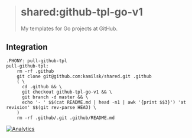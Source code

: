 > # shared:github-tpl-go-v1
>
> My templates for Go projects at GitHub.

## Integration

```
.PHONY: pull-github-tpl
pull-github-tpl:
	rm -rf .github
	git clone git@github.com:kamilsk/shared.git .github
	( \
	  cd .github && \
	  git checkout github-tpl-go-v1 && \
	  git branch -d master && \
	  echo '- ' $$(cat README.md | head -n1 | awk '{print $$3}') 'at revision' $$(git rev-parse HEAD) \
	)
	rm -rf .github/.git .github/README.md
```

[![Analytics](https://ga-beacon.appspot.com/UA-109817251-4/shared/github-tpl-go-v1:readme)](https://github.com/igrigorik/ga-beacon)
